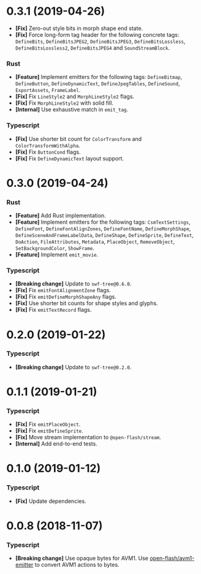# 0.3.1 (2019-04-26)

- **[Fix]** Zero-out style bits in morph shape end state.
- **[Fix]** Force long-form tag header for the following concrete tags: `DefineBits`, `DefineBitsJPEG2`, `DefineBitsJPEG3`, `DefineBitsLossless`, `DefineBitsLossless2`, `DefineBitsJPEG4` and `SoundStreamBlock`.

### Rust

- **[Feature]** Implement emitters for the following tags: `DefineBitmap`, `DefineButton`, `DefineDynamicText`, `DefineJpegTables`, `DefineSound`, `ExportAssets`, `FrameLabel`.
- **[Fix]** Fix `LineStyle2` and `MorphLineStyle2` flags.
- **[Fix]** Fix `MorphLineStyle2` with solid fill.
- **[Internal]** Use exhaustive match in `emit_tag`.

### Typescript

- **[Fix]** Use shorter bit count for `ColorTransform` and `ColorTransformWithAlpha`.
- **[Fix]** Fix `ButtonCond` flags.
- **[Fix]** Fix `DefineDynamicText` layout support.

# 0.3.0 (2019-04-24)

### Rust

- **[Feature]** Add Rust implementation.
- **[Feature]** Implement emitters for the following tags: `CsmTextSettings`, `DefineFont`, `DefineFontAlignZones`, `DefineFontName`, `DefineMorphShape`, `DefineSceneAndFrameLabelData`, `DefineShape`, `DefineSprite`, `DefineText`, `DoAction`, `FileAttributes`, `Metadata`, `PlaceObject`, `RemoveObject`, `SetBackgroundColor`, `ShowFrame`.
- **[Feature]** Implement `emit_movie`.

### Typescript

- **[Breaking change]** Update to `swf-tree@0.6.0`.
- **[Fix]** Fix `emitFontAlignmentZone` flags.
- **[Fix]** Fix `emitDefineMorphShapeAny` flags.
- **[Fix]** Use shorter bit counts for shape styles and glyphs.
- **[Fix]** Fix `emitTextRecord` flags.

# 0.2.0 (2019-01-22)

### Typescript

- **[Breaking change]** Update to `swf-tree@0.2.0`.

# 0.1.1 (2019-01-21)

### Typescript

- **[Fix]** Fix `emitPlaceObject`.
- **[Fix]** Fix `emitDefineSprite`.
- **[Fix]** Move stream implementation to `@open-flash/stream`.
- **[Internal]** Add end-to-end tests.

# 0.1.0 (2019-01-12)

### Typescript

- **[Fix]** Update dependencies.

# 0.0.8 (2018-11-07)

### Typescript

- **[Breaking change]** Use opaque bytes for AVM1. Use [open-flash/avm1-emitter](https://github.com/open-flash/avm1-emitter) to convert AVM1 actions to bytes.
